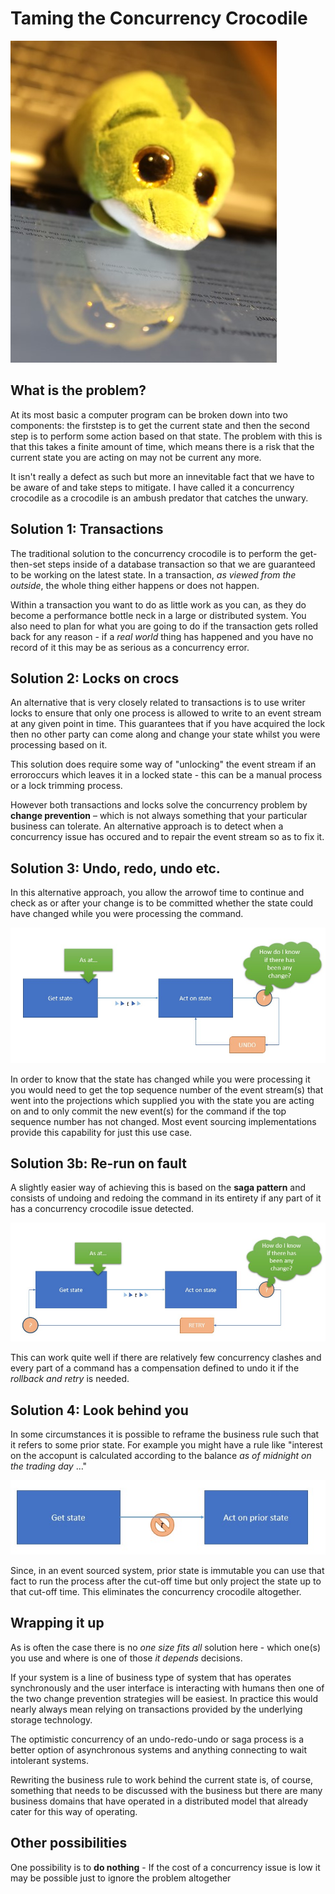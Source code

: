# Taming the Concurrency Crocodile

![](../concurrency_crocodile.jpg)

## What is the **problem**?

At its most basic a computer program can be broken down into two components: the firststep is to get the current state and then the second step is to perform some action based on that state.  The problem with this is that this takes a finite amount of time, which means there is a risk that the current state you are acting on may not be current any more.

It isn't really a defect as such but more an innevitable fact that we have to be aware of and take steps to mitigate.  I have called it a concurrency crocodile as a crocodile is an ambush predator that catches the unwary.

## Solution 1: **Transactions**

The traditional solution to the concurrency crocodile is to perform the get-then-set steps inside of a database transaction so that we are guaranteed to be working on the latest state.  In a transaction, _as viewed from the outside_, the whole thing either happens or does not happen.

Within a transaction you want to do as little work as you can, as they do become a performance bottle neck in a large or distributed system.  You also need to plan for what you are going to do if the transaction gets rolled back for any reason - if a _real world_ thing has happened and you have no record of it this may be as serious as a concurrency error.

## Solution 2: **Locks on crocs**

An alternative that is very closely related to transactions is to use writer locks to ensure that only one process is allowed to write to an event stream at any given point in time.  This guarantees that if you have acquired the lock then no other party can come along and change your state whilst you were processing based on it.

This solution does require some way of "unlocking" the event stream if an erroroccurs which leaves it in a locked state - this can be a manual process or a lock trimming process.

However both transactions and locks solve the concurrency problem by **change prevention** – which is not always something that your particular business can tolerate.  An alternative approach is to detect when a concurrency issue has occured and to repair the event stream so as to fix it.


## Solution 3: **Undo**, redo, undo etc.

In this alternative approach, you allow the arrowof time to continue and check as or after your change is to be committed whether the state could have changed while you were processing the command.

![](../undo_redo_loop.jpg)

In order to know that the state has changed while you were processing it you would need to get the top sequence number of the event stream(s) that went into the projections which supplied you with the state you are acting on and to only commit the new event(s) for the command if the top sequence number has not changed.  Most event sourcing implementations provide this capability for just this use case.

## Solution 3b: **Re-run** on fault

A slightly easier way of achieving this is based on the **saga pattern** and consists of undoing and redoing the command in its entirety if any part of it has a concurrency crocodile issue detected.

![](../re_run.jpg)

This can work quite well if there are relatively few concurrency clashes and every part of a command has a compensation defined to undo it if the _rollback and retry_ is needed.

## Solution 4: Look **behind** you

In some circumstances it is possible to reframe the business rule such that it refers to some prior state.  For example you might have a rule like "interest on the accopunt is calculated according to the balance _as of midnight on the trading day_ ..." 

![](../prior_state.jpg)

Since, in an event sourced system, prior state is immutable you can use that fact to run the process after the cut-off time but only project the state up to that cut-off time.  This eliminates the concurrency crocodile altogether.

## Wrapping it up

As is often the case there is no _one size fits all_ solution here - which one(s) you use and where is one of those *it depends* decisions.  

If your system is a line of business type of system that has operates synchronously and the user interface is interacting with humans then one of the two change prevention strategies will be easiest.  In practice this would nearly always mean relying on transactions provided by the underlying storage technology.  

The optimistic concurrency of an undo-redo-undo or saga process is a better option of asynchronous systems and anything connecting to wait intolerant systems.

Rewriting the business rule to work behind the current state is, of course, something that needs to be discussed with the business but there are many business domains that have operated in a distributed model that already cater for this way of operating.  

## Other possibilities

One possibility is to **do nothing** - If the cost of a concurrency issue is low it may be possible just to ignore the problem altogether 
